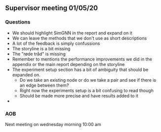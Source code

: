 ## Supervisor meeting 01/05/20

### Questions

* We should highlight SimGNN in the report and expand on it 
* We can leave the methods that we don't use as short descriptions
* A lot of the feedback is simply confussions
* The storyline is a bit missing
* The "røde tråd" is missing
* Remember to mentions the performance improvements we did in the appendix or the main report depending on the storyline
* The experiment setup section has a bit of ambiguity that should be expanded on.
  * Do we take an existing node or do we take a pair and see if there is an edge between them?
  * Right now the experiments setup is a bit confusing to read though
  * Should be made more precise and have results added to it 
* 

### AOB

Next meeting on wednesday morning 10:00 am